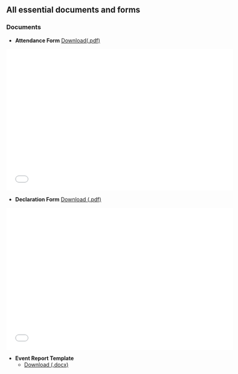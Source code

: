 ## All essential documents and forms

### Documents
- **Attendance Form** <a href="./attendance_form.pdf" download> Download(.pdf)</a>
<embed src="./attendance_form.pdf" width="600" height="375"  type="application/pdf">

- **Declaration Form** <a href="./declaration_form.pdf" download> Download (.pdf)</a>
<embed src="./declaration_form.pdf" width="600" height="375"  type="application/pdf">

- **Event Report Template**
    - <a href="./event_report_template.docx" download> Download (.docx)</a>
